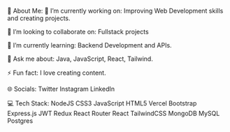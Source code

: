 💫 About Me:
🔭 I’m currently working on:
Improving Web Development skills and creating projects.

👯 I’m looking to collaborate on:
Fullstack projects

🌱 I’m currently learning:
Backend Development and APIs.

💬 Ask me about:
Java, JavaScript, React, Tailwind.

⚡ Fun fact:
I love creating content.

🌐 Socials:
Twitter Instagram LinkedIn 

💻 Tech Stack:
NodeJS CSS3 JavaScript HTML5 Vercel Bootstrap Express.js JWT Redux React Router React TailwindCSS MongoDB MySQL Postgres 
